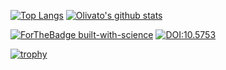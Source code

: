 [![Top Langs](https://github-readme-stats.vercel.app/api/top-langs/?username=olivatooo&langs_count=10&layout=compact)](https://github.com/olivatooo/github-readme-stats)
[![Olivato's github stats](https://github-readme-stats.vercel.app/api?username=olivatooo)](https://github.com/olivatooo/github-readme-stats)

[![ForTheBadge built-with-science](http://ForTheBadge.com/images/badges/built-with-science.svg)](https://GitHub.com/Naereen/)
[![DOI:10.5753](https://zenodo.org/badge/DOI/10.5753/kdmile.2020.11952.svg)](https://doi.org/10.5753/kdmile.2020.11952 )

[![trophy](https://github-profile-trophy.vercel.app/?username=olivatooo&theme=gruvbox)](https://github.com/olivatooo/github-profile-trophy)
